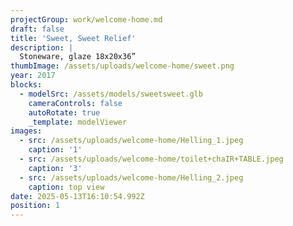 ```yaml
---
projectGroup: work/welcome-home.md
draft: false
title: 'Sweet, Sweet Relief'
description: |
  Stoneware, glaze 18x20x36”
thumbImage: /assets/uploads/welcome-home/sweet.png
year: 2017
blocks:
  - modelSrc: /assets/models/sweetsweet.glb
    cameraControls: false
    autoRotate: true
    _template: modelViewer
images:
  - src: /assets/uploads/welcome-home/Helling_1.jpeg
    caption: '1'
  - src: /assets/uploads/welcome-home/toilet+chaIR+TABLE.jpeg
    caption: '3'
  - src: /assets/uploads/welcome-home/Helling_2.jpeg
    caption: top view
date: 2025-05-13T16:10:54.992Z
position: 1
---
```


